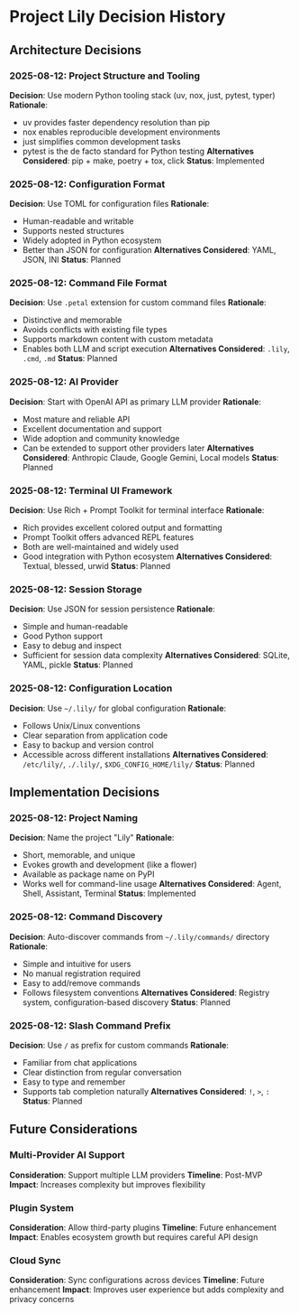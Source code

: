 # Project Lily Decision History

## Architecture Decisions

### 2025-08-12: Project Structure and Tooling
**Decision**: Use modern Python tooling stack (uv, nox, just, pytest, typer)
**Rationale**:
- uv provides faster dependency resolution than pip
- nox enables reproducible development environments
- just simplifies common development tasks
- pytest is the de facto standard for Python testing
**Alternatives Considered**: pip + make, poetry + tox, click
**Status**: Implemented

### 2025-08-12: Configuration Format
**Decision**: Use TOML for configuration files
**Rationale**:
- Human-readable and writable
- Supports nested structures
- Widely adopted in Python ecosystem
- Better than JSON for configuration
**Alternatives Considered**: YAML, JSON, INI
**Status**: Planned

### 2025-08-12: Command File Format
**Decision**: Use `.petal` extension for custom command files
**Rationale**:
- Distinctive and memorable
- Avoids conflicts with existing file types
- Supports markdown content with custom metadata
- Enables both LLM and script execution
**Alternatives Considered**: `.lily`, `.cmd`, `.md`
**Status**: Planned

### 2025-08-12: AI Provider
**Decision**: Start with OpenAI API as primary LLM provider
**Rationale**:
- Most mature and reliable API
- Excellent documentation and support
- Wide adoption and community knowledge
- Can be extended to support other providers later
**Alternatives Considered**: Anthropic Claude, Google Gemini, Local models
**Status**: Planned

### 2025-08-12: Terminal UI Framework
**Decision**: Use Rich + Prompt Toolkit for terminal interface
**Rationale**:
- Rich provides excellent colored output and formatting
- Prompt Toolkit offers advanced REPL features
- Both are well-maintained and widely used
- Good integration with Python ecosystem
**Alternatives Considered**: Textual, blessed, urwid
**Status**: Planned

### 2025-08-12: Session Storage
**Decision**: Use JSON for session persistence
**Rationale**:
- Simple and human-readable
- Good Python support
- Easy to debug and inspect
- Sufficient for session data complexity
**Alternatives Considered**: SQLite, YAML, pickle
**Status**: Planned

### 2025-08-12: Configuration Location
**Decision**: Use `~/.lily/` for global configuration
**Rationale**:
- Follows Unix/Linux conventions
- Clear separation from application code
- Easy to backup and version control
- Accessible across different installations
**Alternatives Considered**: `/etc/lily/`, `./.lily/`, `$XDG_CONFIG_HOME/lily/`
**Status**: Planned

## Implementation Decisions

### 2025-08-12: Project Naming
**Decision**: Name the project "Lily"
**Rationale**:
- Short, memorable, and unique
- Evokes growth and development (like a flower)
- Available as package name on PyPI
- Works well for command-line usage
**Alternatives Considered**: Agent, Shell, Assistant, Terminal
**Status**: Implemented

### 2025-08-12: Command Discovery
**Decision**: Auto-discover commands from `~/.lily/commands/` directory
**Rationale**:
- Simple and intuitive for users
- No manual registration required
- Easy to add/remove commands
- Follows filesystem conventions
**Alternatives Considered**: Registry system, configuration-based discovery
**Status**: Planned

### 2025-08-12: Slash Command Prefix
**Decision**: Use `/` as prefix for custom commands
**Rationale**:
- Familiar from chat applications
- Clear distinction from regular conversation
- Easy to type and remember
- Supports tab completion naturally
**Alternatives Considered**: `!`, `>`, `:`
**Status**: Planned

## Future Considerations

### Multi-Provider AI Support
**Consideration**: Support multiple LLM providers
**Timeline**: Post-MVP
**Impact**: Increases complexity but improves flexibility

### Plugin System
**Consideration**: Allow third-party plugins
**Timeline**: Future enhancement
**Impact**: Enables ecosystem growth but requires careful API design

### Cloud Sync
**Consideration**: Sync configurations across devices
**Timeline**: Future enhancement
**Impact**: Improves user experience but adds complexity and privacy concerns
